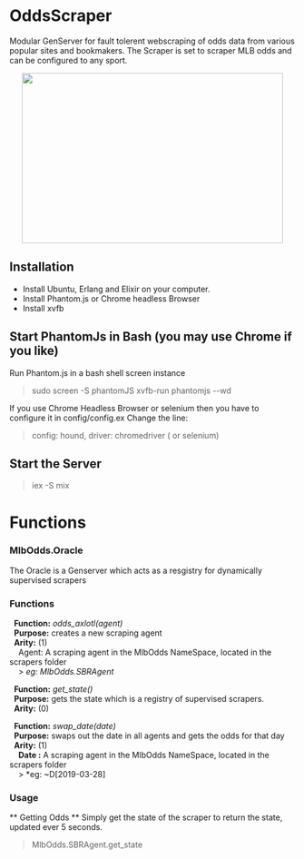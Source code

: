 # OddsScraper
Modular GenServer for fault tolerent webscraping of odds data from various popular sites and bookmakers.
The Scraper is set to scraper MLB odds and can be configured to any sport.

<p align="center">
  <img width="460" height="300" src="https://dwesterberg.files.wordpress.com/2013/08/4-valar.png">
</p>

## Installation
* Install Ubuntu, Erlang and Elixir on your computer.
* Install Phantom.js or Chrome headless Browser
* Install xvfb

## Start PhantomJs in Bash (you may use Chrome if you like) 
Run Phantom.js in a bash shell screen instance

> sudo screen -S phantomJS
> <screen> xvfb-run phantomjs --wd
 
If you use Chrome Headless Browser or selenium then you have to configure it in config/config.ex
Change the line: 

> config: hound, driver: chromedriver ( or selenium)

## Start the Server
> iex -S mix

# Functions

### MlbOdds.Oracle
The Oracle is a Genserver which acts as a resgistry for dynamically supervised scrapers

### Functions

&nbsp;&nbsp;**Function:** *odds_axlotl(agent)*  
&nbsp;&nbsp;**Purpose:**  creates a new scraping agent  
&nbsp;&nbsp;**Arity:** (1)  
&nbsp;&nbsp;&nbsp;&nbsp;Agent:  A scraping agent in the MlbOdds NameSpace,  located in the scrapers folder  
&nbsp;&nbsp;&nbsp;&nbsp;> *eg:  MlbOdds.SBRAgent*  

&nbsp;&nbsp;**Function:** *get_state()*  
&nbsp;&nbsp;**Purpose:**  gets the state which is a registry of supervised scrapers.  
&nbsp;&nbsp;**Arity:** (0)  


&nbsp;&nbsp;**Function:** *swap_date(date)*  
&nbsp;&nbsp;**Purpose:** swaps out the date in all agents and gets the odds for that day  
&nbsp;&nbsp;**Arity:** (1)  
&nbsp;&nbsp;&nbsp;&nbsp;**Date <sigil>:**  A scraping agent in the MlbOdds NameSpace,  located in the scrapers folder  
&nbsp;&nbsp;&nbsp;&nbsp;> *eg:  ~D[2019-03-28]  
 
### Usage

** Getting Odds **
Simply get the state of the scraper to return the state, updated ever 5 seconds.
> MlbOdds.SBRAgent.get_state

